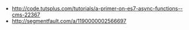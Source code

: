  - http://code.tutsplus.com/tutorials/a-primer-on-es7-async-functions--cms-22367
 - http://segmentfault.com/a/1190000002566697